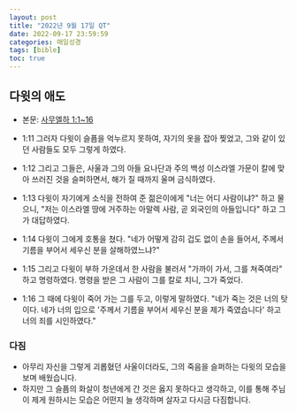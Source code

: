 ```yaml
---
layout: post
title: "2022년 9월 17일 QT"
date: 2022-09-17 23:59:59
categories: 매일성경
tags: [bible]
toc: true
---
```


## 다윗의 애도
- 본문: [사무엘하 1:1~16](https://www.bskorea.or.kr/bible/korbibReadpage.php?version=SAE&book=2sa&chap=1&sec=1&cVersion=&fontSize=15px&fontWeight=normal)

- 1:11 그러자 다윗이 슬픔을 억누르지 못하여, 자기의 옷을 잡아 찢었고, 그와 같이 있던 사람들도 모두 그렇게 하였다.
- 1:12 그리고 그들은, 사울과 그의 아들 요나단과 주의 백성 이스라엘 가문이 칼에 맞아 쓰러진 것을 슬퍼하면서, 해가 질 때까지 울며 금식하였다.
- 1:13 다윗이 자기에게 소식을 전하여 준 젊은이에게 "너는 어디 사람이냐?" 하고 물으니, "저는 이스라엘 땅에 거주하는 아말렉 사람, 곧 외국인의 아들입니다" 하고 그가 대답하였다.
- 1:14 다윗이 그에게 호통을 쳤다. "네가 어떻게 감히 겁도 없이 손을 들어서, 주께서 기름을 부어서 세우신 분을 살해하였느냐?"
- 1:15 그리고 다윗이 부하 가운데서 한 사람을 불러서 "가까이 가서, 그를 쳐죽여라" 하고 명령하였다. 명령을 받은 그 사람이 그를 칼로 치니, 그가 죽었다.
- 1:16 그 때에 다윗이 죽어 가는 그를 두고, 이렇게 말하였다. "네가 죽는 것은 너의 탓이다. 네가 너의 입으로 '주께서 기름을 부어서 세우신 분을 제가 죽였습니다' 하고 너의 죄를 시인하였다."

### 다짐
- 아무리 자신을 그렇게 괴롭혔던 사울이더라도, 그의 죽음을 슬퍼하는 다윗의 모습을 보며 배웠습니다.
- 하지만 그 슬픔의 화살이 청년에게 간 것은 옳지 못하다고 생각하고, 이를 통해 주님이 제게 원하시는 모습은 어떤지 늘 생각하며 살자고 다시금 다짐합니다.
